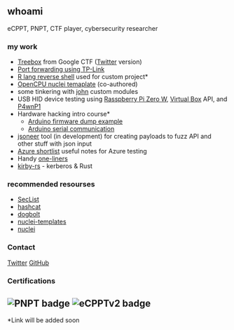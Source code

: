 ## whoami

eCPPT, PNPT, CTF player, cybersecurity researcher

### my work

- [Treebox](https://euro-phd.github.io/Google%20CTF/2022/Treebox) from Google CTF ([Twitter](https://twitter.com/wa1tf0r_me/status/1549707682583642113)  version)
- [Port forwarding using TP-Link](https://euro-phd.github.io/Random/TP-Link%20Routers)
- [R lang reverse shell](#) used for custom project*
- [OpenCPU nuclei temaplate](https://github.com/projectdiscovery/nuclei-templates/pull/6041/commits) (co-authored) 
- some tinkering with [john](https://github.com/openwall/john) custom modules
- USB HID device testing using [Rasspberry Pi Zero W](https://www.raspberrypi.com/products/raspberry-pi-zero-w/), [Virtual Box](https://www.virtualbox.org/) API, and [P4wnP1](https://github.com/RoganDawes/P4wnP1)
- Hardware hacking intro course*
  - [Arduino firmware dump example](https://pages.wa1tf0r.me/Hardware%20Intro/00_Arduino_firmware_dump_example.ino)
  - [Arduino serial communication](https://pages.wa1tf0r.me/Hardware%20Intro/01_Arduino_serial_communication.ino)
- [jsoneer](https://github.com/euro-phd/jsoneer) tool (in development) for creating payloads to fuzz API and other stuff with json input
- [Azure shortlist](#) useful notes for Azure testing
- Handy [one-liners](https://github.com/euro-phd/oneliners)
- [kirby-rs](https://github.com/euro-phd/kirby-rs) - kerberos & Rust   

### recommended resourses
 - [SecList](https://github.com/danielmiessler/SecLists/)
 - [hashcat](https://hashcat.net/hashcat/)
 - [dogbolt](https://dogbolt.org/)
 - [nuclei-templates](https://github.com/projectdiscovery/nuclei-templates)
 - [nuclei](https://github.com/projectdiscovery/nuclei)
### Contact

[Twitter](https://twitter.com/wa1tf0r_me) 
[GitHub](https://github.com/euro-phd/)

### Certifications
![PNPT badge](https://api.accredible.com/v1/frontend/credential_website_embed_image/badge/60357262)
![eCPPTv2 badge](https://elearnsecurity.com/wp-content/uploads/eCPPTv2.png)
---
*Link will be added soon

